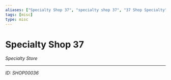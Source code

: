 ```yaml
---
aliases: ["Specialty Shop 37", "specialty shop 37", "37 Shop Specialty"]
tags: [misc]
type: misc
---
```


# Specialty Shop 37

*Specialty Store*

---
*ID: SHOP00036*